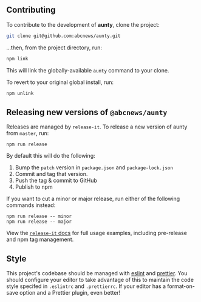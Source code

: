 ## Contributing

To contribute to the development of **aunty**, clone the project:

```bash
git clone git@github.com:abcnews/aunty.git
```

...then, from the project directory, run:

```bash
npm link
```

This will link the globally-available `aunty` command to your clone.

To revert to your original global install, run:

```bash
npm unlink
```

## Releasing new versions of `@abcnews/aunty`

Releases are managed by `release-it`. To release a new version of aunty from `master`, run:

```
npm run release
```

By default this will do the following:

1. Bump the `patch` version in `package.json` and `package-lock.json`
2. Commit and tag that version.
3. Push the tag & commit to GitHub
4. Publish to npm

If you want to cut a minor or major release, run either of the following commands instead:

```
npm run release -- minor
npm run release -- major
```

View the [`release-it` docs](https://www.npmjs.com/package/release-it) for full usage examples, including pre-release and npm tag management.

## Style

This project's codebase should be managed with [eslint](https://github.com/eslint/eslint) and [prettier](https://github.com/prettier/prettier). You should configure your editor to take advantage of this to maintain the code style specifed in `.eslintrc` and `.prettierrc`. If your editor has a format-on-save option and a Prettier plugin, even better!
